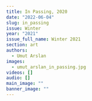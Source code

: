 ```yaml
---
title: In Passing, 2020
date: "2022-06-04"
slug: in_passing
issue: Winter
year: "2021"
issue_full_name: Winter 2021
section: art
authors:
  - Umut Arslan
images:
  - umut_arslan_in_passing.jpg
videos: []
audio: []
main_image: ""
banner_image: ""
---
```

